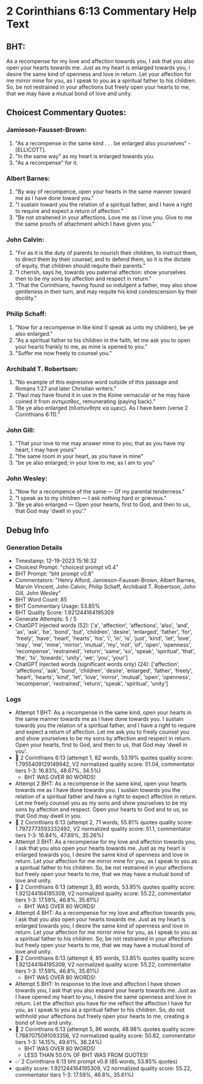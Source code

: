 # 2 Corinthians 6:13 Commentary Help Text

## BHT:
As a recompense for my love and affection towards you, I ask that you also open your hearts towards me. Just as my heart is enlarged towards you, I desire the same kind of openness and love in return. Let your affection for me mirror mine for you, as I speak to you as a spiritual father to his children. So, be not restrained in your affections but freely open your hearts to me, that we may have a mutual bond of love and unity.

## Choicest Commentary Quotes:
### Jamieson-Fausset-Brown:
1. "As a recompense in the same kind . . . be enlarged also yourselves" - [ELLICOTT].
2. "In the same way" as my heart is enlarged towards you.
3. "As a recompense" for it.

### Albert Barnes:
1. "By way of recompence, open your hearts in the same manner toward me as I have done toward you."
2. "I sustain toward you the relation of a spiritual father, and I have a right to require and expect a return of affection."
3. "Be not straitened in your affections. Love me as I love you. Give to me the same proofs of attachment which I have given you."

### John Calvin:
1. "For as it is the duty of parents to nourish their children, to instruct them, to direct them by their counsel, and to defend them, so it is the dictate of equity, that children should requite their parents."
2. "I cherish, says he, towards you paternal affection: show yourselves then to be my sons by affection and respect in return."
3. "That the Corinthians, having found so indulgent a father, may also show gentleness in their turn, and may requite his kind condescension by their docility."

### Philip Schaff:
1. "Now for a recompense in like kind (I speak as unto my children), be ye also enlarged."
2. "As a spiritual father to his children in the faith, let me ask you to open your hearts frankly to me, as mine is opened to you."
3. "Suffer me now freely to counsel you."

### Archibald T. Robertson:
1. "No example of this expressive word outside of this passage and Romans 1:27 and later Christian writers." 
2. "Paul may have found it in use in the Koine vernacular or he may have coined it from αντιμισθος, remunerating (paying back)." 
3. "Be ye also enlarged (πλατυνθητε κα υμεις). As I have been (verse 2 Corinthians 6:11)."

### John Gill:
1. "That your love to me may answer mine to you; that as you have my heart, I may have yours"
2. "the same room in your heart, as you have in mine"
3. "be ye also enlarged; in your love to me, as I am to you"

### John Wesley:
1. "Now for a recompence of the same — Of my parental tenderness."
2. "I speak as to my children — I ask nothing hard or grievous."
3. "Be ye also enlarged — Open your hearts, first to God, and then to us, that God may 'dwell in you'."


## Debug Info
### Generation Details
- Timestamp: 12-19-2023 15:16:32
- Choicest Prompt: "choicest prompt v0.4"
- BHT Prompt: "bht prompt v0.8"
- Commentators: "Henry Alford, Jamieson-Fausset-Brown, Albert Barnes, Marvin Vincent, John Calvin, Philip Schaff, Archibald T. Robertson, John Gill, John Wesley"
- BHT Word Count: 85
- BHT Commentary Usage: 53.85%
- BHT Quality Score: 1.921244164195309
- Generate Attempts: 5 / 5
- ChatGPT injected words (52):
	['a', 'affection', 'affections', 'also', 'and', 'as', 'ask', 'be', 'bond', 'but', 'children', 'desire', 'enlarged', 'father', 'for', 'freely', 'have', 'heart', 'hearts', 'his', 'i', 'in', 'is', 'just', 'kind', 'let', 'love', 'may', 'me', 'mine', 'mirror', 'mutual', 'my', 'not', 'of', 'open', 'openness', 'recompense', 'restrained', 'return', 'same', 'so', 'speak', 'spiritual', 'that', 'the', 'to', 'towards', 'unity', 'we', 'you', 'your']
- ChatGPT injected words (significant words only) (24):
	['affection', 'affections', 'ask', 'bond', 'children', 'desire', 'enlarged', 'father', 'freely', 'heart', 'hearts', 'kind', 'let', 'love', 'mirror', 'mutual', 'open', 'openness', 'recompense', 'restrained', 'return', 'speak', 'spiritual', 'unity']

### Logs
- Attempt 1 BHT: As a recompense in the same kind, open your hearts in the same manner towards me as I have done towards you. I sustain towards you the relation of a spiritual father, and I have a right to require and expect a return of affection. Let me ask you to freely counsel you and show yourselves to be my sons by affection and respect in return. Open your hearts, first to God, and then to us, that God may 'dwell in you'.
- 🔄 2 Corinthians 6:13 (attempt 1, 82 words, 53.19% quotes quality score: 1.7955409129149942, V2 normalized quality score: 51.04, commentator tiers 1-3: 16.83%, 48.67%, 34.5%) 
	- BHT WAS OVER 80 WORDS!
- Attempt 2 BHT: As a recompense in the same kind, open your hearts towards me as I have done towards you. I sustain towards you the relation of a spiritual father and have a right to expect affection in return. Let me freely counsel you as my sons and show yourselves to be my sons by affection and respect. Open your hearts to God and to us, so that God may dwell in you.
- 🔄 2 Corinthians 6:13 (attempt 2, 71 words, 55.81% quotes quality score: 1.7972773593332492, V2 normalized quality score: 51.1, commentator tiers 1-3: 16.84%, 47.89%, 35.26%)
- Attempt 3 BHT: As a recompense for my love and affection towards you, I ask that you also open your hearts towards me. Just as my heart is enlarged towards you, I desire the same kind of openness and love in return. Let your affection for me mirror mine for you, as I speak to you as a spiritual father to his children. So, be not restrained in your affections but freely open your hearts to me, that we may have a mutual bond of love and unity.
- 🔄 2 Corinthians 6:13 (attempt 3, 85 words, 53.85% quotes quality score: 1.921244164195309, V2 normalized quality score: 55.22, commentator tiers 1-3: 17.59%, 46.8%, 35.61%) 
	- BHT WAS OVER 80 WORDS!
- Attempt 4 BHT: As a recompense for my love and affection towards you, I ask that you also open your hearts towards me. Just as my heart is enlarged towards you, I desire the same kind of openness and love in return. Let your affection for me mirror mine for you, as I speak to you as a spiritual father to his children. So, be not restrained in your affections but freely open your hearts to me, that we may have a mutual bond of love and unity.
- 🔄 2 Corinthians 6:13 (attempt 4, 85 words, 53.85% quotes quality score: 1.921244164195309, V2 normalized quality score: 55.22, commentator tiers 1-3: 17.59%, 46.8%, 35.61%) 
	- BHT WAS OVER 80 WORDS!
- Attempt 5 BHT: In response to the love and affection I have shown towards you, I ask that you also expand your hearts towards me. Just as I have opened my heart to you, I desire the same openness and love in return. Let the affection you have for me reflect the affection I have for you, as I speak to you as a spiritual father to his children. So, do not withhold your affections but freely open your hearts to me, creating a bond of love and unity.
- 🔄 2 Corinthians 6:13 (attempt 5, 86 words, 48.98% quotes quality score: 1.7887075091093356, V2 normalized quality score: 50.82, commentator tiers 1-3: 14.15%, 49.61%, 36.24%) 
	- BHT WAS OVER 80 WORDS! 
	- LESS THAN 50.0% OF BHT WAS FROM QUOTES!
- ✅ 2 Corinthians 6:13 bht prompt v0.8 (85 words, 53.85% quotes)
- quality score: 1.921244164195309, V2 normalized quality score: 55.22, commentator tiers 1-3: 17.59%, 46.8%, 35.61%)